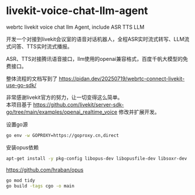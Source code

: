 # livekit-voice-chat-llm-agent

webrtc livekit voice chat llm Agent, include ASR TTS LLM

开发一个对接到livekit会议室的语音对话机器人，全程ASR实时流式转写、LLM流式问答、TTS实时流式播报。

ASR、TTS对接腾讯语音接口，llm使用的openai兼容格式，百度千帆大模型的免费接口。

整体流程的文档写到了 https://pidan.dev/20250719/webrtc-connect-livekit-use-go-sdk/

非常感谢livekit官方的努力，让一切变得这么简单。        
本项目基于 https://github.com/livekit/server-sdk-go/tree/main/examples/openai_realtime_voice 修改并扩展开发。

设置go源

```bash
go env -w GOPROXY=https://goproxy.cn,direct    
```

安装opus依赖

```bash
apt-get install -y pkg-config libopus-dev libopusfile-dev libsoxr-dev
```

https://github.com/hraban/opus

```bash
go mod tidy
go build -tags cgo -o main
```









